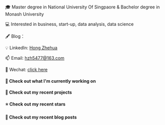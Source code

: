 🎓 Master degree in National University Of Singpaore & Bachelor degree in Monash University

💻 Interested in business, start-up, data analysis, data science 

🖋 Blog：

💡 LinkedIn: [Hong Zhehua](www.linkedin.com/in/zhehua-hong)


📫 Email: [hzh5477@163.com](hzh5477@163.com)

💬 Wechat: [click here](https://github.com/LebronAl/LebronAl/issues/1)

#### 👷 Check out what I'm currently working on


#### 🌱 Check out my recent projects


#### ⭐ Check out my recent stars


#### 📜 Check out my recent blog posts

